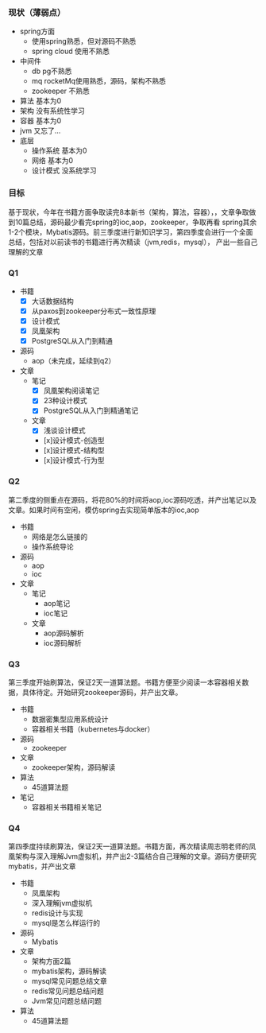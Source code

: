 ### 现状（薄弱点）
- spring方面
  - 使用spring熟悉，但对源码不熟悉
  - spring cloud 使用不熟悉
- 中间件
  - db pg不熟悉
  - mq rocketMq使用熟悉，源码，架构不熟悉
  - zookeeper 不熟悉
- 算法 基本为0
- 架构 没有系统性学习
- 容器 基本为0
- jvm 又忘了...
- 底层
  - 操作系统 基本为0
  - 网络  基本为0
  - 设计模式 没系统学习
### 目标
基于现状，今年在书籍方面争取读完8本新书（架构，算法，容器），，文章争取做到10篇总结，源码最少看完spring的ioc,aop，zookeeper，争取再看
spring其余1-2个模块，Mybatis源码。前三季度进行新知识学习，第四季度会进行一个全面总结，包括对以前读书的书籍进行再次精读（jvm,redis，mysql），
产出一些自己理解的文章
### Q1
- 书籍
  - [x] 大话数据结构
  - [x] 从paxos到zookeeper分布式一致性原理
  - [x] 设计模式
  - [x] 凤凰架构
  - [x] PostgreSQL从入门到精通
- 源码
  - aop（未完成，延续到q2）
- 文章
  - 笔记
    - [x] 凤凰架构阅读笔记
    - [x] 23种设计模式
    - [x] PostgreSQL从入门到精通笔记
  - 文章
    -  [x] 浅谈设计模式
    -  [x]设计模式-创造型
    -  [x]设计模式-结构型
    -  [x]设计模式-行为型
### Q2
第二季度的侧重点在源码，将花80%的时间将aop,ioc源码吃透，并产出笔记以及文章。如果时间有空闲，模仿spring去实现简单版本的ioc,aop
- 书籍
  - 网络是怎么链接的
  - 操作系统导论
- 源码
  - aop
  - ioc
- 文章
  - 笔记
    - aop笔记
    - ioc笔记
  - 文章
    - aop源码解析
    - ioc源码解析
### Q3
第三季度开始刷算法，保证2天一道算法题。书籍方便至少阅读一本容器相关数据，具体待定。开始研究zookeeper源码，并产出文章。
- 书籍
    - 数据密集型应用系统设计
    - 容器相关书籍（kubernetes与docker）
- 源码
  - zookeeper
- 文章
  - zookeeper架构，源码解读
- 算法
  - 45道算法题
- 笔记
  - 容器相关书籍相关笔记
### Q4
第四季度持续刷算法，保证2天一道算法题。书籍方面，再次精读周志明老师的凤凰架构与深入理解Jvm虚拟机，并产出2-3篇结合自己理解的文章。源码方便研究mybatis，并产出文章
- 书籍
  - 凤凰架构
  - 深入理解jvm虚拟机
  - redis设计与实现
  - mysql是怎么样运行的
- 源码
  - Mybatis
- 文章
  - 架构方面2篇
  - mybatis架构，源码解读
  - mysql常见问题总结文章
  - redis常见问题总结问题
  - Jvm常见问题总结问题
- 算法
  - 45道算法题